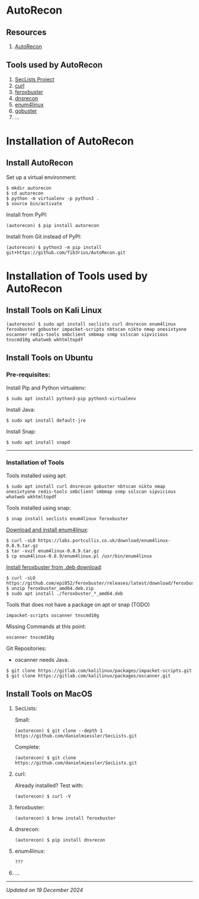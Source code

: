 # AutoRecon

## Resources

1. [AutoRecon](https://github.com/Tib3rius/AutoRecon)

## Tools used by AutoRecon

1. [SecLists Project](https://github.com/danielmiessler/SecLists)
1. [curl](https://curl.se/)
1. [feroxbuster](https://github.com/epi052/feroxbuster)
1. [dnsrecon](https://github.com/darkoperator/dnsrecon)
1. [enum4linux](https://github.com/CiscoCXSecurity/enum4linux)
1. [gobuster](https://github.com/OJ/gobuster)
1. ...

# Installation of AutoRecon

## Install AutoRecon

Set up a virtual environment:
```
$ mkdir autorecon
$ cd autorecon
$ python -m virtualenv -p python3 .
$ source bin/activate
```

Install from PyPI:
```
(autorecon) $ pip install autorecon
```

Install from Git instead of PyPI:
```
(autorecon) $ python3 -m pip install git+https://github.com/Tib3rius/AutoRecon.git
```

# Installation of Tools used by AutoRecon

## Install Tools on Kali Linux

```
(autorecon) $ sudo apt install seclists curl dnsrecon enum4linux feroxbuster gobuster impacket-scripts nbtscan nikto nmap onesixtyone oscanner redis-tools smbclient smbmap snmp sslscan sipvicious tnscmd10g whatweb wkhtmltopdf
```

## Install Tools on Ubuntu

### Pre-requisites:

Install Pip and Python virtualenv:
```
$ sudo apt install python3-pip python3-virtualenv
```

Install Java:
```
$ sudo apt install default-jre
```

Install Snap:
```
$ sudo apt install snapd
```

***

### Installation of Tools

Tools installed using apt:
```
$ sudo apt install curl dnsrecon gobuster nbtscan nikto nmap onesixtyone redis-tools smbclient smbmap snmp sslscan sipvicious whatweb wkhtmltopdf
```

Tools installed using snap:
```
$ snap install seclists enum4linux feroxbuster
```

[Download and install enum4linux](https://labs.portcullis.co.uk/tools/enum4linux/):
```
$ curl -sLO https://labs.portcullis.co.uk/download/enum4linux-0.8.9.tar.gz
$ tar -xvzf enum4linux-0.8.9.tar.gz
$ cp enum4linux-0.8.9/enum4linux.pl /usr/bin/enum4linux
```

[Install feroxbuster from .deb download](https://epi052.github.io/feroxbuster-docs/docs/installation/):

```
$ curl -sLO https://github.com/epi052/feroxbuster/releases/latest/download/feroxbuster_amd64.deb.zip
$ unzip feroxbuster_amd64.deb.zip
$ sudo apt install ./feroxbuster_*_amd64.deb
```

Tools that does not have a package on apt or snap (TODO)
```
impacket-scripts oscanner tnscmd10g
```

Missing Commands at this point:
```
oscanner tnscmd10g
```

Git Repositories:
- oscanner needs Java.
```
$ git clone https://gitlab.com/kalilinux/packages/impacket-scripts.git
$ git clone https://gitlab.com/kalilinux/packages/oscanner.git
```

## Install Tools on MacOS

1. SecLists:

    Small:
    ```
    (autorecon) $ git clone --depth 1 https://github.com/danielmiessler/SecLists.git
    ```

    Complete:
    ```
    (autorecon) $ git clone https://github.com/danielmiessler/SecLists.git
    ```

1. curl:

    Already installed? Test with:
    ```
    (autorecon) $ curl -V
    ```

1. feroxbuster:
    ```
    (autorecon) $ brew install feroxbuster
    ```

1. dnsrecon:
    ```
    (autorecon) $ pip install dnsrecon
    ```

1. enum4linux:
    ```
    ???
    ```

1. ...

***
*Updated on 19 December 2024*
